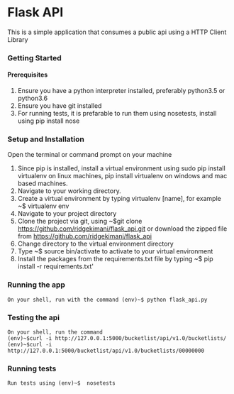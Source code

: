 # Flask API
This is a simple application that consumes a public api using a HTTP Client Library




### Getting Started
  #### Prerequisites
  1. Ensure you have a python interpreter installed, preferably python3.5 or python3.6
  2. Ensure you have git installed
  3. For running tests, it is prefarable to run them using nosetests, install using pip install nose 
  
  ### Setup and Installation
   Open the terminal or command prompt on your machine
  1. Since pip is installed, install a virtual environment using  sudo pip install virtualenv on linux machines, pip install virtualenv  on windows and mac based machines.
  2. Navigate to your working directory.
  3. Create a virtual environment by typing virtualenv [name], for example ~$ virtualenv env
  4. Navigate to your project directory
  5. Clone the project via git, using ~$git clone https://github.com/ridgekimani/flask_api.git or download the zipped file from https://github.com/ridgekimani/flask_api
  6. Change directory to the virtual environment directory
  7. Type ~$ source bin/activate to activate to your virtual environment
  8. Install the packages from the requirements.txt file by typing ~$ pip install -r requirements.txt'
  
  ### Running the app
    On your shell, run with the command (env)~$ python flask_api.py
    
  ### Testing the api
    On your shell, run the command 
    (env)~$curl -i http://127.0.0.1:5000/bucketlist/api/v1.0/bucketlists/
    (env)~$curl -i http://127.0.0.1:5000/bucketlist/api/v1.0/bucketlists/00000000

    
  ### Running tests
    Run tests using (env)~$  nosetests


